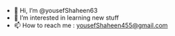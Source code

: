 - 👋 Hi, I’m @yousefShaheen63
- 👀 I’m interested in learning new stuff
- 📫 How to reach me : yousefShaheen455@gmail.com
